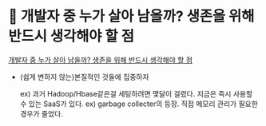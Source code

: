 # 󰏢 개발자 중 누가 살아 남을까? 생존을 위해 반드시 생각해야 할 점




[개발자 중 누가 살아 남을까? 생존을 위해 반드시 생각해야 할 점](https://www.youtube.com/watch?v=U55ex_ga7_k)


- (쉽게 변하지 않는)본질적인 것들에 집중하자

  ex) 과거 Hadoop/Hbase같은걸 세팅하려면 몇달이 걸렸다. 지금은 즉시 사용할 수 있는 SaaS가 있다.
  ex) garbage collecter의 등장. 직접 메모리 관리가 필요한 경우가 줄었다.



